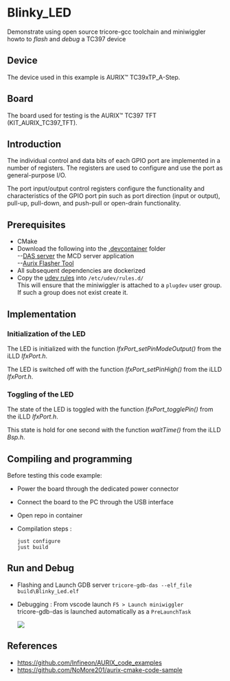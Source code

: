 # Blinky_LED

Demonstrate using open source tricore-gcc toolchain and miniwiggler
howto to *flash* and *debug* a TC397 device

## Device  

The device used in this example is AURIX&trade; TC39xTP_A-Step.

## Board  

The board used for testing is the AURIX&trade; TC397 TFT (KIT_AURIX_TC397_TFT).

## Introduction  

The individual control and data bits of each GPIO port are implemented in a number of registers.
The registers are used to configure and use the port as general-purpose I/O.

The port input/output control registers configure the functionality and characteristics of the GPIO port
pin such as port direction (input or output), pull-up, pull-down, and push-pull or open-drain functionality.

## Prerequisites

- CMake
- Download the following into the [.devcontainer](/.devcontainer) folder  
    --[DAS server](https://www.infineon.com/cms/en/product/promopages/das/) the MCD server application  
    --[Aurix Flasher Tool](https://softwaretools.infineon.com/tools/com.ifx.tb.tool.aurixflashersoftwaretool)  
- All subsequent dependencies are dockerized  
- Copy the [udev rules](./.vscode/99-miniwiggler-tricore.rules) into `/etc/udev/rules.d/`  
  This will ensure that the miniwiggler is attached to a `plugdev` user group. If such a group does not exist create it.

## Implementation  

### Initialization of the LED

The LED is initialized with the function *IfxPort_setPinModeOutput()* from the iLLD *IfxPort.h*.

The LED is switched off with the function *IfxPort_setPinHigh()* from the iLLD *IfxPort.h*.

### Toggling of the LED

The state of the LED is toggled with the function *IfxPort_togglePin()* from the iLLD *IfxPort.h*.

This state is hold for one second with the function *waitTime()* from the iLLD *Bsp.h*.

## Compiling and programming  

Before testing this code example:  

- Power the board through the dedicated power connector
- Connect the board to the PC through the USB interface
- Open repo in container
- Compilation steps :

  ```shell
  just configure
  just build

## Run and Debug

- Flashing and Launch GDB server ```tricore-gdb-das --elf_file build\Blinky_Led.elf```
- Debugging :
  From vscode launch ```F5 > Launch miniwiggler```  
  tricore-gdb-das is launched automatically as a `PreLaunchTask`

  <img src="./Images/vscode-gdb-debug.png"/>

## References  

- <https://github.com/Infineon/AURIX_code_examples>
- <https://github.com/NoMore201/aurix-cmake-code-sample>
